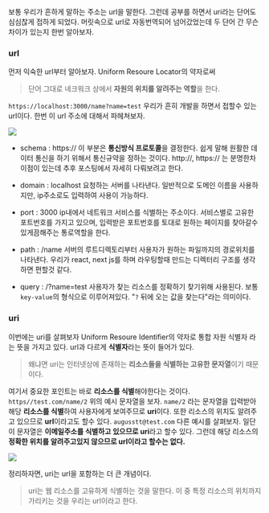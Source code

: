 보통 우리가 흔하게 말하는 주소는 url을 말한다. 그런데 공부를 하면서 uri라는 단어도 심심찮게 접하게 되었다. 머릿속으로 url로 자동번역되어 넘어갔었는데 두 단어 간 무슨 차이가 있는지 한번 알아보자.

### url

먼저 익숙한 url부터 알아보자.
Uniform Resoure Locator의 약자로써

> 단어 그대로 네크워크 상에서 **자원의 위치를 알려주는 역할**을 한다.

`https://localhost:3000/name?name=test` 우리가 흔히 개발을 하면서 접할수 있는 url이다. 한번 이 url 주소에 대해서 파헤쳐보자.

![](https://velog.velcdn.com/images/cnffjd95/post/b1f05ba0-aea2-416f-a6ef-a0a80f148322/image.png)

- schema : https://
  이 부분은 **통신방식 프로토콜**을 결정한다. 쉽게 말해 원활한 데이터 통신을 하기 위해서 통신규약을 정하는 것이다. http://, https:// 는 분명한차이점이 있는데 추후 포스팅에서 자세히 다뤄보려고 한다.

- domain : localhost
  요청하는 서버를 나타낸다. 일반적으로 도메인 이름을 사용하지만, ip주소로도 입력하여 사용이 가능하다.

- port : 3000
  ip내에서 네트워크 서비스를 식별하는 주소이다. 서비스별로 고유한 포트번호를 가지고 있으며, 입력받은 포트번호를 토대로 원하는 페이지를 찾아갈수 있게끔해주는 통로역할을 한다.

- path : /name
  서버의 루트디렉토리부터 사용자가 원하는 파일까지의 경로위치를 나타낸다. 우리가 react, next js를 하며 라우팅할때 만드는 디렉터리 구조를 생각하면 편할것 같다.

- query : /?name=test
  사용자가 찾는 리소스를 정확하기 찾기위해 사용된다. 보통 `key-value`의 형식으로 이루어져있다. "`?` 뒤에 오는 값을 찾는다"라는 의미이다.

### uri

이번에는 uri를 살펴보자
Uniform Resoure Identifier의 약자로 통합 자원 식별자 라는 뜻을 가지고 있다.
url과 다르게 **식별자**라는 뜻이 들어가 있다.

> 왜냐면 uri는 인터넷상에 존재하는 **리소스들을 식별하는 고유한 문자열**이기 때문이다.

여기서 중요한 포인트는 바로 **리소스를 식별**해야한다는 것이다.
`https//test.com/name/2`
위의 예시 문자열을 보자. `name/2` 라는 문자열을 입력받아 해당 **리소스를 식별**하여 사용자에게 보여주므로 **uri**이다. 또한 리소스의 위치도 알려주고 있으므로 **url**이라고도 할수 있다.
`augusstt@test.com`
다른 예시를 살펴보자. 일단 이 문자열은 **이메일주소를 식별하고 있으므로 uri**라고 할수 있다. 그런데 해당 리소스의 **정확한 위치를 알려주고있지 않으므로 url이라고 할수는 없다.**

![](https://velog.velcdn.com/images/cnffjd95/post/cd80123b-c9a4-4785-a144-a26206afbd9a/image.png)

정리하자면, uri는 url을 포함하는 더 큰 개념이다.

> uri는 웹 리소스를 고유하게 식별하는 것을 말한다. 이 중 특정 리소스의 위치까지 가리키는 것을 우리는 url이라고 한다.
